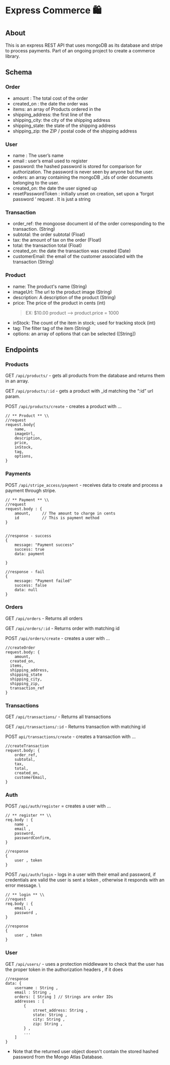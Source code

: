 # Express Commerce 🛍


## About
This is an express REST API that uses mongoDB as its database and stripe to process payments. Part of an ongoing project to create a commerce library. 

## Schema 
### Order
* amount  : The total cost of the order
* created_on :  the date the order was 
* items: an array of Products ordered in the 
* shipping_address: the first line of the 
* shipping_city: the city of the shipping address 
* shipping_state: the state of the shipping address
* shipping_zip: the ZIP / postal code of the shipping address	

### User
* name : The user’s name
* email : user’s email used to register
* password: the hashed password is stored for comparison for authorization. The password is never seen  by anyone but the user. 
* orders: an array containing the mongoDB _ids of order documents belonging to the user.  
* created_on: the date the user signed up
* resetPasswordToken : initially unset on creation, set upon a ‘forgot password ‘ request . It is just a string 

### Transaction
* order_ref: the mongoose document id of the order corresponding to the transaction. (String) 
* subtotal: the order subtotal (Float)
* tax: the amount of tax on the order (Float)
* total: the transaction total (Float)
* created_on: the date the transaction was created (Date) 
* customerEmail: the email of the customer associated with the transaction (String)

### Product
* name: The product's name (String)
* imageUrl: The url to the product image (String)
* description: A description of the product (String)
* price: The price of the product in cents (int) 
    > EX: $10.00 product --> product.price = 1000
* inStock: The count of the item in stock; used for tracking stock (int)
* tag: The filter tag of the item (String)
* options: an array of options that can be selected ([String])


## Endpoints

### Products
GET  `/api/products/` - gets all products from the database and returns them in an array. 

GET `/api/products/:id` - gets a product with _id matching the “:id” url param. 

POST `/api/products/create` - creates a product with ...
```
// ** Product ** \\
//request
request.body{
    name, 
    imageUrl, 
    description, 
    price,
    inStock,
    tag,
    options,
}

```

### Payments

POST `/api/stripe_access/payment` - receives data to create and process a payment through stripe. 

```
// ** Payment ** \\
//request
request.body : {
	amount, 	// The amount to charge in cents 
	id 			// This is payment method
}


//response - success
{
	message: "Payment success"
	success: true
	data: payment

}

//response - fail
{
	message: "Payment failed"
	success: false
    data: null
}

```


### Orders
GET  `/api/orders` - Returns all orders
 
GET  `/api/orders/:id` - Returns order with matching id

POST `/api/orders/create`  - creates a  user with …

```
//createOrder
request.body: {
 	amount,
  created_on,
  items,
  shipping_address,
  shipping_state
  shipping_city,
  shipping_zip,
  transaction_ref       
}
```




### Transactions
GET  `/api/transactions/` - Returns all transactions 

GET  `/api/transactions/:id` - Returns transaction with matching id

POST  `api/transactions/create`  - creates a transaction with …
```
//createTransaction
request.body: { 
	order_ref, 
	subtotal, 
	tax, 
	total, 
	created_on,
	customerEmail,
}
```


### Auth 
POST `/api/auth/register`  = creates a user with … 
```
// ** register ** \\
req.body : { 
	name , 
	email , 
	password, 
	passwordConfirm,
}

//response 
{
	user , token
}
```


POST `/api/auth/login` - logs in a user with their email and password, if credentials are valid the user is sent a token , otherwise it responds with an error message. \

```
// ** login ** \\
//request
req.body : {
	email ,
	password , 
}

//response 
{
	user , token
}
```


### User 
GET `/api/users/`  - uses a protection middleware to check that the user has the proper token in the authorization headers , if it does

```
//response
data: { 
	username : String ,
	email : String ,
	orders: [ String ] // Strings are order IDs 
	addresses : [
		{
			street_address: String ,
			state: String , 
			city: String , 
			zip: String , 
		} ,
		... 
	]
}
```

* Note that the returned user object doesn't contain the stored hashed password from the Mongo Atlas Database. 


